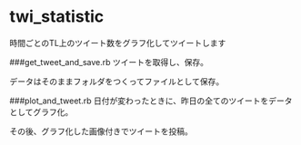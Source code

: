 # twi_statistic
時間ごとのTL上のツイート数をグラフ化してツイートします


###get_tweet_and_save.rb
ツイートを取得し、保存。

データはそのままフォルダをつくってファイルとして保存。

###plot_and_tweet.rb
日付が変わったときに、昨日の全てのツイートをデータとしてグラフ化。

その後、グラフ化した画像付きでツイートを投稿。
